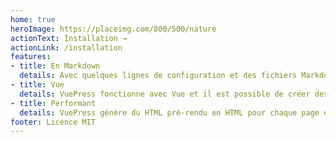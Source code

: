 ```yaml
---
home: true
heroImage: https://placeimg.com/800/500/nature
actionText: Installation →
actionLink: /installation
features:
- title: En Markdown
  details: Avec quelques lignes de configuration et des fichiers Markdown, vous vous concentrez sur le contenu de votre documentation.
- title: Vue
  details: VuePress fonctionne avec Vue et il est possible de créer des composants Vue pour répondre à un besoin spécifique.
- title: Performant
  details: VuePress génère du HTML pré-rendu en HTML pour chaque page et fonctionne comme une single page application dès que la page est chargée.
footer: Licence MIT
---
```

